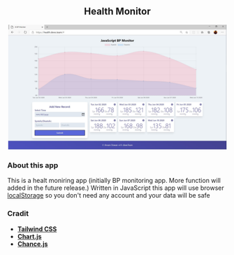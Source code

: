 <h2 align="center">Health Monitor</h2>
<p align="center"><img src="dist/interface.jpg" width="500"></p>


### About this app
This is a healt moniring app (initially BP monitoring app. More function will added in the future release.) Written in JavaScript
this app will use browser [localStorage](https://developer.mozilla.org/en-US/docs/Web/API/Window/localStorage) so you don't need any account and your data will be safe

### Cradit
- **[Tailwind CSS](https://tailwindcss.com/)**
- **[Chart.js](https://www.chartjs.org/)**
- **[Chance.js](https://chancejs.com/)**
